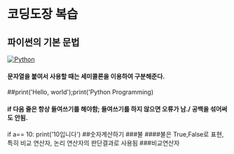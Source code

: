# 코딩도장 복습
## 파이썬의 기본 문법
[![Python](https://img.shields.io/badge/Python-Used-blue.svg)](https://shields.io/#/)

#### 문자열을 붙여서 사용할 때는 세미콜론을 이용하여 구분해준다.
##print('Hello, world');print('Python Programming)
#### if 다음 줄은 항상 들여쓰기를 해야함; 들여쓰기를 하지 않으면 오류가 남./ 공백을 섞어써도 안됨.
if a== 10:
    print('10입니다')
##숫자계산하기
###불
####불은 True,False로 표현, 특히 비교 연산자, 논리 연산자의 판단결과로 사용됨
###비교연산자
